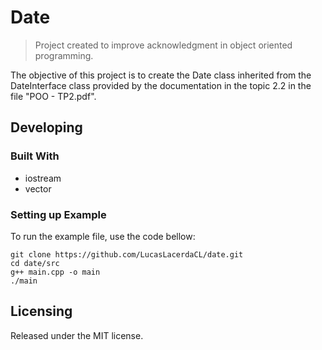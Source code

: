 # Date
> Project created to improve acknowledgment in object oriented programming.

The objective of this project is to create the Date class inherited from the DateInterface class provided by the documentation in the topic 2.2 in the file "POO - TP2.pdf".

## Developing

### Built With
 - iostream
 - vector

### Setting up Example

To run the example file, use the code bellow:

```shell
git clone https://github.com/LucasLacerdaCL/date.git
cd date/src
g++ main.cpp -o main
./main
```

## Licensing

Released under the MIT license.